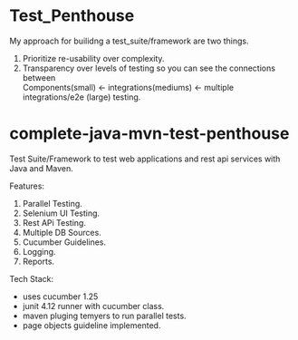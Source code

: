 # Test_Penthouse

My approach for builidng a test_suite/framework are two things.

1. Prioritize re-usability over complexity.
2. Transparency over levels of testing so you can see the connections between <br />
   Components(small) <- integrations(mediums) <- multiple integrations/e2e (large) testing.

# complete-java-mvn-test-penthouse

Test Suite/Framework to test web applications and rest api services with Java and Maven. <br/>

Features:
1. Parallel Testing.
2. Selenium UI Testing.
3. Rest APi Testing.
4. Multiple DB Sources.
5. Cucumber Guidelines.
6. Logging.
7. Reports.

Tech Stack:
* uses cucumber 1.25 
* junit 4.12 runner with cucumber class.
* maven pluging temyers to run parallel tests.
* page objects guideline implemented.







